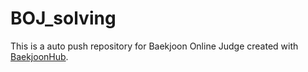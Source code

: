 # BOJ_solving
This is a auto push repository for Baekjoon Online Judge created with [BaekjoonHub](https://github.com/BaekjoonHub/BaekjoonHub).
